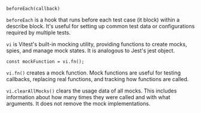 ```
beforeEach(callback)
```
```beforeEach``` is a hook that runs before each test case (it block) within a describe block. It's useful for setting up common test data or configurations required by multiple tests.


```vi``` is Vitest's built-in mocking utility, providing functions to create mocks, spies, and manage mock states. It is analogous to Jest's jest object.

```
const mockFunction = vi.fn();
```
```vi.fn()``` creates a mock function. Mock functions are useful for testing callbacks, replacing real functions, and tracking how functions are called.

```vi.clearAllMocks()``` clears the usage data of all mocks. This includes information about how many times they were called and with what arguments. It does not remove the mock implementations.